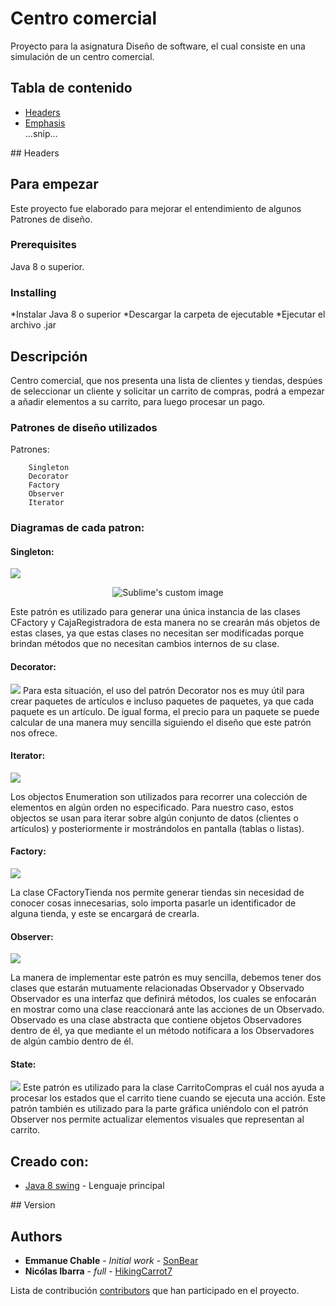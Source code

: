 # Centro comercial

Proyecto para la asignatura Diseño de software, el cual consiste en una simulación de un centro comercial.

## Tabla de contenido

- [Headers](#header)
- [Emphasis](#emphasis)  
...snip...    
<a name="headers"/>
## Headers

## Para empezar

Este proyecto fue elaborado para mejorar el entendimiento de algunos Patrones de diseño.

### Prerequisites


Java 8 o superior.


### Installing
*Instalar Java 8 o superior
*Descargar la carpeta de ejecutable
*Ejecutar el archivo .jar

## Descripción
Centro comercial, que nos presenta una lista de clientes y tiendas, despúes de seleccionar un cliente y solicitar un carrito de compras, podrá a empezar a añadir elementos a su carrito, para luego procesar un pago.

### Patrones de diseño utilizados

Patrones:

```
    Singleton
    Decorator
    Factory
    Observer
    Iterator
```

### Diagramas de cada patron:

#### Singleton:
![](Diagramas/singleton/DiagramaClases.png)

<p align="center">
  <img src="https://github.com/SonBear/Proyecto_DisSoft/blob/master/Diagramas/singleton/DiagramaClases.png?raw=true" alt="Sublime's custom image"/>
</p>

Este patrón es utilizado para generar una única instancia de las clases CFactory y CajaRegistradora de esta manera no se crearán más objetos de estas clases, ya que estas clases no necesitan ser modificadas porque brindan métodos que no necesitan cambios internos de su clase.


#### Decorator:
![](Diagramas/decorator/DiagramaClases.png)
Para esta situación, el uso del patrón Decorator nos es muy útil para crear paquetes de artículos e incluso paquetes de paquetes, ya que cada paquete es un artículo. De igual forma, el precio para un paquete se puede calcular de una manera muy sencilla siguiendo el diseño que este patrón nos ofrece.	 



#### Iterator:
![](Diagramas/iterator/DiagramaClases.png)

Los objectos Enumeration<T> son utilizados para recorrer una colección de elementos en algún orden no especificado. Para nuestro caso, estos objectos se usan para iterar sobre algún conjunto de datos (clientes o artículos) y posteriormente ir mostrándolos en pantalla (tablas o listas).


#### Factory:
![](Diagramas/factory/DiagramaClases.png)

La clase CFactoryTienda nos permite generar tiendas sin necesidad de conocer cosas innecesarias, solo importa pasarle un identificador de alguna tienda, y este se encargará de crearla.


#### Observer:
![](Diagramas/observer/DiagramaClases.png)

La manera de implementar este patrón es muy sencilla, debemos tener dos clases que estarán mutuamente relacionadas Observador y Observado
Observador es una interfaz que definirá métodos, los cuales se enfocarán en mostrar como una clase reaccionará ante las acciones de un Observado.
Observado es una clase abstracta que contiene objetos Observadores dentro de él, ya que mediante el un método notificara a los Observadores de algún cambio dentro de él.


#### State:
![](Diagramas/state/DiagramaClases.png)
Este patrón es utilizado para la clase CarritoCompras el cuál nos ayuda a procesar los estados que el carrito tiene cuando se ejecuta una acción. Este patrón también es utilizado para la parte gráfica uniéndolo con el patrón Observer nos permite actualizar elementos visuales que representan al carrito.


## Creado con:
* [Java 8 swing](https://www.java.com/es/download/) - Lenguaje principal


<a name="headers"/>
## Version



## Authors

* **Emmanue Chable** - *Initial work* - [SonBear](https://github.com/SonBear)
* **Nicólas Ibarra** - *full* - [HikingCarrot7](https://github.com/HikingCarrot7)


Lista de contribución [contributors](https://github.com/SonBear/Proyecto_DisSoft/graphs/contributors) que
han participado en el proyecto.
